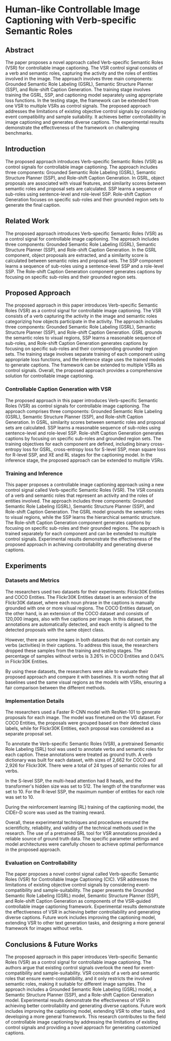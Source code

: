 # Human-like Controllable Image Captioning with Verb-specific Semantic Roles

## Abstract
The paper proposes a novel approach called Verb-specific Semantic Roles (VSR) for controllable image captioning. The VSR control signal consists of a verb and semantic roles, capturing the activity and the roles of entities involved in the image. The approach involves three main components: Grounded Semantic Role Labeling (GSRL), Semantic Structure Planner (SSP), and Role-shift Caption Generation. The training stage involves training the GSRL, SSP, and captioning model separately using appropriate loss functions. In the testing stage, the framework can be extended from one VSR to multiple VSRs as control signals. The proposed approach addresses the limitations of existing objective control signals by considering event compatibility and sample suitability. It achieves better controllability in image captioning and generates diverse captions. The experimental results demonstrate the effectiveness of the framework on challenging benchmarks.

## Introduction
The proposed approach introduces Verb-specific Semantic Roles (VSR) as control signals for controllable image captioning. The approach includes three components: Grounded Semantic Role Labeling (GSRL), Semantic Structure Planner (SSP), and Role-shift Caption Generation. In GSRL, object proposals are associated with visual features, and similarity scores between semantic roles and proposal sets are calculated. SSP learns a sequence of sub-roles using sentence-level and role-level SSP. Role-shift Caption Generation focuses on specific sub-roles and their grounded region sets to generate the final caption.

## Related Work
The proposed approach introduces Verb-specific Semantic Roles (VSR) as a control signal for controllable image captioning. The approach includes three components: Grounded Semantic Role Labeling (GSRL), Semantic Structure Planner (SSP), and Role-shift Caption Generation. In the GSRL component, object proposals are extracted, and a similarity score is calculated between semantic roles and proposal sets. The SSP component learns a sequence of sub-roles using a sentence-level SSP and a role-level SSP. The Role-shift Caption Generation component generates captions by focusing on specific sub-roles and their grounded region sets. 

## Proposed Approach
The proposed approach in this paper introduces Verb-specific Semantic Roles (VSR) as a control signal for controllable image captioning. The VSR consists of a verb capturing the activity in the image and semantic roles categorizing how objects participate in the activity. The approach includes three components: Grounded Semantic Role Labeling (GSRL), Semantic Structure Planner (SSP), and Role-shift Caption Generation. GSRL grounds the semantic roles to visual regions, SSP learns a reasonable sequence of sub-roles, and Role-shift Caption Generation generates captions by focusing on specific sub-roles and their corresponding grounded region sets. The training stage involves separate training of each component using appropriate loss functions, and the inference stage uses the trained models to generate captions. The framework can be extended to multiple VSRs as control signals. Overall, the proposed approach provides a comprehensive solution for controllable image captioning.

### Controllable Caption Generation with VSR
The proposed approach in this paper introduces Verb-specific Semantic Roles (VSR) as control signals for controllable image captioning. The approach comprises three components: Grounded Semantic Role Labeling (GSRL), Semantic Structure Planner (SSP), and Role-shift Caption Generation. In GSRL, similarity scores between semantic roles and proposal sets are calculated. SSP learns a reasonable sequence of sub-roles using sentence-level and role-level SSP. Role-shift Caption Generation generates captions by focusing on specific sub-roles and grounded region sets. The training objectives for each component are defined, including binary cross-entropy loss for GSRL, cross-entropy loss for S-level SSP, mean square loss for R-level SSP, and XE and RL stages for the captioning model. In the inference stage, the proposed approach can be extended to multiple VSRs.

### Training and Inference
This paper proposes a controllable image captioning approach using a new control signal called Verb-specific Semantic Roles (VSR). The VSR consists of a verb and semantic roles that represent an activity and the roles of entities involved. The approach includes three components: Grounded Semantic Role Labeling (GSRL), Semantic Structure Planner (SSP), and Role-shift Caption Generation. The GSRL model grounds the semantic roles to visual regions, while the SSP learns the hierarchical semantic structure. The Role-shift Caption Generation component generates captions by focusing on specific sub-roles and their grounded regions. The approach is trained separately for each component and can be extended to multiple control signals. Experimental results demonstrate the effectiveness of the proposed approach in achieving controllability and generating diverse captions.

## Experiments

### Datasets and Metrics
The researchers used two datasets for their experiments: Flickr30K Entities and COCO Entities. The Flickr30K Entities dataset is an extension of the Flickr30K dataset, where each noun phrase in the captions is manually grounded with one or more visual regions. The COCO Entities dataset, on the other hand, is an extension of the COCO dataset and consists of 120,000 images, also with five captions per image. In this dataset, the annotations are automatically detected, and each entity is aligned to the detected proposals with the same object class.

However, there are some images in both datasets that do not contain any verbs (activities) in their captions. To address this issue, the researchers dropped these samples from the training and testing stages. The percentage of samples without verbs is 3.26% in COCO Entities and 0.04% in Flickr30K Entities.

By using these datasets, the researchers were able to evaluate their proposed approach and compare it with baselines. It is worth noting that all baselines used the same visual regions as the models with VSRs, ensuring a fair comparison between the different methods.

### Implementation Details
The researchers used a Faster R-CNN model with ResNet-101 to generate proposals for each image. The model was finetuned on the VG dataset. For COCO Entities, the proposals were grouped based on their detected class labels, while for Flickr30K Entities, each proposal was considered as a separate proposal set.

To annotate the Verb-specific Semantic Roles (VSR), a pretrained Semantic Role Labeling (SRL) tool was used to annotate verbs and semantic roles for each caption. These annotations were treated as ground truth. A verb dictionary was built for each dataset, with sizes of 2,662 for COCO and 2,926 for Flickr30K. There were a total of 24 types of semantic roles for all verbs.

In the S-level SSP, the multi-head attention had 8 heads, and the transformer's hidden size was set to 512. The length of the transformer was set to 10. For the R-level SSP, the maximum number of entities for each role was set to 10.

During the reinforcement learning (RL) training of the captioning model, the CIDEr-D score was used as the training reward.

Overall, these experimental techniques and procedures ensured the scientificity, reliability, and validity of the technical methods used in the research. The use of a pretrained SRL tool for VSR annotations provided a reliable source of ground truth data. The specific parameter settings and model architectures were carefully chosen to achieve optimal performance in the proposed approach.

### Evaluation on Controllability
The paper proposes a novel control signal called Verb-specific Semantic Roles (VSR) for Controllable Image Captioning (CIC). VSR addresses the limitations of existing objective control signals by considering event-compatibility and sample-suitability. The paper presents the Grounded Semantic Role Labeling (GSRL) model, Semantic Structure Planner (SSP), and Role-shift Caption Generation as components of the VSR-guided controllable image captioning framework. Experimental results demonstrate the effectiveness of VSR in achieving better controllability and generating diverse captions. Future work includes improving the captioning model, extending VSR to other text generation tasks, and designing a more general framework for images without verbs.

## Conclusions & Future Works
The proposed approach in this paper introduces Verb-specific Semantic Roles (VSR) as a control signal for controllable image captioning. The authors argue that existing control signals overlook the need for event-compatibility and sample-suitability. VSR consists of a verb and semantic roles that ensure event-compatibility, and it only restricts the involved semantic roles, making it suitable for different image samples. The approach includes a Grounded Semantic Role Labeling (GSRL) model, a Semantic Structure Planner (SSP), and a Role-shift Caption Generation model. Experimental results demonstrate the effectiveness of VSR in achieving better controllability and generating diverse captions. Future work includes improving the captioning model, extending VSR to other tasks, and developing a more general framework. This research contributes to the field of controllable image captioning by addressing the limitations of existing control signals and providing a novel approach for generating customized captions.